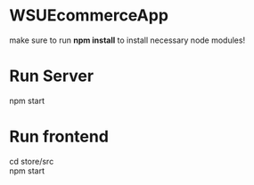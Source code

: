 # WSUEcommerceApp

make sure to run **npm install** to install necessary node modules!

# Run Server
npm start

# Run frontend
cd store/src  
npm start
